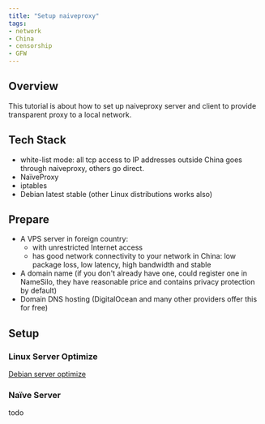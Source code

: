 ```yaml
---
title: "Setup naiveproxy"
tags: 
- network
- China
- censorship
- GFW
---
```


## Overview
This tutorial is about how to set up naiveproxy server and client to provide transparent proxy to a local network.
## Tech Stack
- white-list mode: all tcp access to IP addresses outside China goes through naiveproxy, others go direct.
- NaïveProxy
- iptables
- Debian latest stable (other Linux distributions works also)
## Prepare
- A VPS server in foreign country:
	- with unrestricted Internet access
	- has good network connectivity to your network in China: low package loss, low latency, high bandwidth and stable
- A domain name (if you don't already have one, could register one in NameSilo, they have reasonable price and contains privacy protection by default)
- Domain DNS hosting (DigitalOcean and many other providers offer this for free)
## Setup
### Linux Server Optimize
[Debian server optimize](../toturials/Debian%20server%20optimize.md)
### Naïve Server
todo
